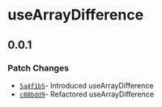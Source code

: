 # useArrayDifference

## 0.0.1

### Patch Changes

- [`5a4f1b5`](https://github.com/changeelog/react-hooks/commit/5a4f1b5943416d477f4dab3132ac0d59de111db6)- Introduced useArrayDifference
- [`c88bdd9`](https://github.com/changeelog/reactuse/commit/c88bdd96b39f3394826f630166d9611479631360#diff-2f01e06fd70e20ed0398ad8200df062f4d182701bf8f913b85767aa8964e204a)- Refactored useArrayDifference
